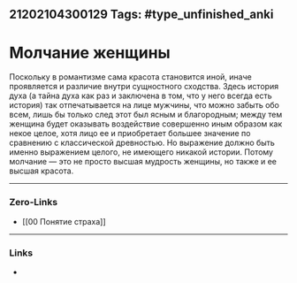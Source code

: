 21202104300129
Tags: #type_unfinished_anki 
---
# Молчание женщины

Поскольку в романтизме сама красота становится иной, иначе проявляется и различие внутри сущностного сходства. Здесь история духа (а тайна духа как раз и заключена в том, что у него всегда есть история) так отпечатывается на лице мужчины, что можно забыть обо всем, лишь бы только след этот был ясным и благородным; между тем женщина будет оказывать воздействие совершенно иным образом как некое целое, хотя лицо ее и приобретает большее значение по сравнению с классической древностью. Но выражение должно быть именно выражением целого, не имеющего никакой истории. Потому молчание — это не просто высшая мудрость женщины, но также и ее высшая красота.

---
### Zero-Links
- [[00 Понятие страха]]
---
### Links
-